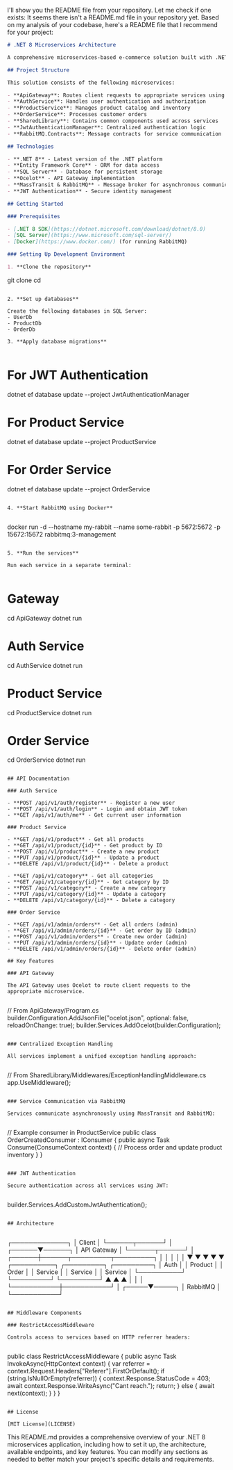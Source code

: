 I'll show you the README file from your repository. Let me check if one exists:
It seems there isn't a README.md file in your repository yet. Based on my analysis of your codebase, here's a README file that I recommend for your project:


```markdown
# .NET 8 Microservices Architecture

A comprehensive microservices-based e-commerce solution built with .NET 8, featuring API Gateway pattern, message-based communication, and service isolation.

## Project Structure

This solution consists of the following microservices:

- **ApiGateway**: Routes client requests to appropriate services using Ocelot
- **AuthService**: Handles user authentication and authorization
- **ProductService**: Manages product catalog and inventory
- **OrderService**: Processes customer orders
- **SharedLibrary**: Contains common components used across services
- **JwtAuthenticationManager**: Centralized authentication logic
- **RabbitMQ.Contracts**: Message contracts for service communication

## Technologies

- **.NET 8** - Latest version of the .NET platform
- **Entity Framework Core** - ORM for data access
- **SQL Server** - Database for persistent storage
- **Ocelot** - API Gateway implementation
- **MassTransit & RabbitMQ** - Message broker for asynchronous communication
- **JWT Authentication** - Secure identity management

## Getting Started

### Prerequisites

- [.NET 8 SDK](https://dotnet.microsoft.com/download/dotnet/8.0)
- [SQL Server](https://www.microsoft.com/sql-server/)
- [Docker](https://www.docker.com/) (for running RabbitMQ)

### Setting Up Development Environment

1. **Clone the repository**


```
git clone <repository-url>
cd <repository-name>

```

2. **Set up databases**

Create the following databases in SQL Server:
- UserDb
- ProductDb
- OrderDb

3. **Apply database migrations**


```
# For JWT Authentication
dotnet ef database update --project JwtAuthenticationManager

# For Product Service
dotnet ef database update --project ProductService

# For Order Service
dotnet ef database update --project OrderService

```

4. **Start RabbitMQ using Docker**


```
docker run -d --hostname my-rabbit --name some-rabbit -p 5672:5672 -p 15672:15672 rabbitmq:3-management

```

5. **Run the services**

Run each service in a separate terminal:


```
# Gateway
cd ApiGateway
dotnet run

# Auth Service
cd AuthService
dotnet run

# Product Service
cd ProductService
dotnet run

# Order Service
cd OrderService
dotnet run

```

## API Documentation

### Auth Service

- **POST /api/v1/auth/register** - Register a new user
- **POST /api/v1/auth/login** - Login and obtain JWT token
- **GET /api/v1/auth/me** - Get current user information

### Product Service

- **GET /api/v1/product** - Get all products
- **GET /api/v1/product/{id}** - Get product by ID
- **POST /api/v1/product** - Create a new product
- **PUT /api/v1/product/{id}** - Update a product
- **DELETE /api/v1/product/{id}** - Delete a product

- **GET /api/v1/category** - Get all categories
- **GET /api/v1/category/{id}** - Get category by ID
- **POST /api/v1/category** - Create a new category
- **PUT /api/v1/category/{id}** - Update a category
- **DELETE /api/v1/category/{id}** - Delete a category

### Order Service

- **GET /api/v1/admin/orders** - Get all orders (admin)
- **GET /api/v1/admin/orders/{id}** - Get order by ID (admin)
- **POST /api/v1/admin/orders** - Create new order (admin)
- **PUT /api/v1/admin/orders/{id}** - Update order (admin)
- **DELETE /api/v1/admin/orders/{id}** - Delete order (admin)

## Key Features

### API Gateway

The API Gateway uses Ocelot to route client requests to the appropriate microservice.


```
// From ApiGateway/Program.cs
builder.Configuration.AddJsonFile("ocelot.json", optional: false, reloadOnChange: true);
builder.Services.AddOcelot(builder.Configuration);

```

### Centralized Exception Handling

All services implement a unified exception handling approach:


```
// From SharedLibrary/Middlewares/ExceptionHandlingMiddleware.cs
app.UseMiddleware<ExceptionHandlingMiddleware>();

```

### Service Communication via RabbitMQ

Services communicate asynchronously using MassTransit and RabbitMQ:


```
// Example consumer in ProductService
public class OrderCreatedConsumer : IConsumer<OrderCreatedEvent>
{
    public async Task Consume(ConsumeContext<OrderCreatedEvent> context)
    {
        // Process order and update product inventory
    }
}

```

### JWT Authentication

Secure authentication across all services using JWT:


```
builder.Services.AddCustomJwtAuthentication();

```

## Architecture


```
┌─────────────┐
│   Client    │
└──────┬──────┘
       │
┌──────▼──────┐
│ API Gateway │
└──────┬──────┘
       │
┌──────┼──────┬─────────┬─────────┐
│      │      │         │         │
▼      ▼      ▼         ▼         ▼
┌──────────┐ ┌─────────┐ ┌─────────┐
│   Auth   │ │ Product │ │  Order  │
│ Service  │ │ Service │ │ Service │
└──────────┘ └─────────┘ └─────────┘
       ▲           ▲           ▲
       │           │           │
       └───────────┼───────────┘
                   │
             ┌─────▼─────┐
             │ RabbitMQ  │
             └───────────┘

```

## Middleware Components

### RestrictAccessMiddleware

Controls access to services based on HTTP referrer headers:


```
public class RestrictAccessMiddleware
{
    public async Task InvokeAsync(HttpContext context)
    {
        var referrer = context.Request.Headers["Referer"].FirstOrDefault();
        if (string.IsNullOrEmpty(referrer))
        {
            context.Response.StatusCode = 403;
            await context.Response.WriteAsync("Cant reach.");
            return;
        }
        else
        {
            await next(context);
        }
    }
}

```

## License

[MIT License](LICENSE)

```

This README.md provides a comprehensive overview of your .NET 8 microservices application, including how to set it up, the architecture, available endpoints, and key features. You can modify any sections as needed to better match your project's specific details and requirements.